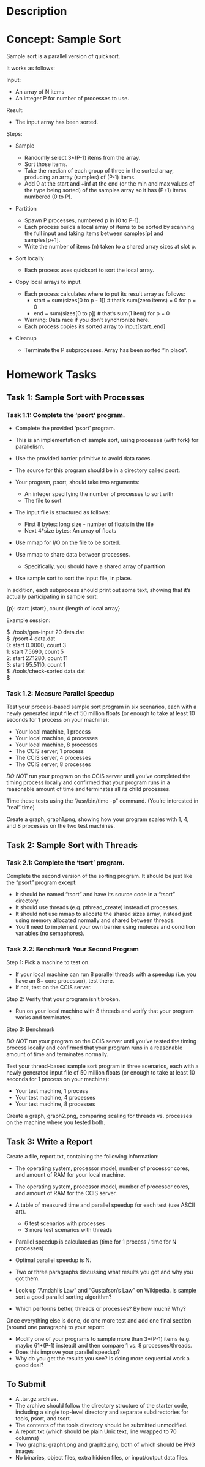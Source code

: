 # Description

# Concept: Sample Sort

Sample sort is a parallel version of quicksort.

It works as follows:

Input:

- An array of N items
- An integer P for number of processes to use.

Result:

- The input array has been sorted.

Steps:

- Sample
    - Randomly select 3*(P-1) items from the array.
    - Sort those items.
    - Take the median of each group of three in the sorted array, producing an array (samples) of (P-1) items.
    - Add 0 at the start and +inf at the end (or the min and max values of the type being sorted) of the samples array so it has (P+1) items numbered (0 to P).

- Partition
    - Spawn P processes, numbered p in (0 to P-1).
    - Each process builds a local array of items to be sorted by scanning the full input and taking items between samples[p] and samples[p+1].
    - Write the number of items (n) taken to a shared array sizes at slot p.

- Sort locally
    - Each process uses quicksort to sort the local array.

- Copy local arrays to input.
    - Each process calculates where to put its result array as follows:
        - start = sum(sizes[0 to p - 1]) # that’s sum(zero items) = 0 for p = 0
        - end = sum(sizes[0 to p]) # that’s sum(1 item) for p = 0
    - Warning: Data race if you don’t synchronize here.
    - Each process copies its sorted array to input[start..end]

- Cleanup
    - Terminate the P subprocesses. Array has been sorted “in place”.

# Homework Tasks

## Task 1: Sample Sort with Processes

### Task 1.1: Complete the ‘psort’ program.

- Complete the provided ‘psort’ program.
- This is an implementation of sample sort, using processes (with fork) for parallelism.
- Use the provided barrier primitive to avoid data races.
- The source for this program should be in a directory called psort.
- Your program, psort, should take two arguments:
    - An integer specifying the number of processes to sort with
    - The file to sort

- The input file is structured as follows:
    - First 8 bytes: long size - number of floats in the file
    - Next 4*size bytes: An array of floats

- Use mmap for I/O on the file to be sorted.
- Use mmap to share data between processes.
    - Specifically, you should have a shared array of partition

- Use sample sort to sort the input file, in place.

In addition, each subprocess should print out some text, showing that it’s actually participating in sample sort:

{p}: start {start}, count {length of local array}

Example session:

\$ ./tools/gen-input 20 data.dat<br/>
\$ ./psort 4 data.dat<br/>
0: start 0.0000, count 3<br/>
1: start 7.5690, count 5<br/>
2: start 27.1280, count 11<br/>
3: start 95.5110, count 1<br/>
\$ ./tools/check-sorted data.dat<br/>
\$<br/>

### Task 1.2: Measure Parallel Speedup

Test your process-based sample sort program in six scenarios, each with a newly generated input file of 50 million floats (or enough to take at least 10 seconds for 1 process on your machine):

- Your local machine, 1 process
- Your local machine, 4 processes
- Your local machine, 8 processes
- The CCIS server, 1 process
- The CCIS server, 4 processes
- The CCIS server, 8 processes

*DO NOT* run your program on the CCIS server until you’ve completed the timing process locally and confirmed that your program runs in a reasonable amount of time and terminates all its child processes.

Time these tests using the “/usr/bin/time -p” command. (You’re interested in “real” time)

Create a graph, graph1.png, showing how your program scales with 1, 4, and 8 processes on the two test machines.

## Task 2: Sample Sort with Threads

### Task 2.1: Complete the ‘tsort’ program.

Complete the second version of the sorting program. It should be just like the “psort” program except:

- It should be named “tsort” and have its source code in a “tsort” directory.
- It should use threads (e.g. pthread_create) instead of processes.
- It should not use mmap to allocate the shared sizes array, instead just using memory allocated normally and shared between threads.
- You’ll need to implement your own barrier using mutexes and condition variables (no semaphores).

### Task 2.2: Benchmark Your Second Program

Step 1: Pick a machine to test on.

- If your local machine can run 8 parallel threads with a speedup (i.e. you have an 8+ core processor), test there.
- If not, test on the CCIS server.

Step 2: Verify that your program isn’t broken.

- Run on your local machine with 8 threads and verify that your program works and terminates.

Step 3: Benchmark

*DO NOT* run your program on the CCIS server until you’ve tested the timing process locally and confirmed that your program runs in a reasonable amount of time and terminates normally.

Test your thread-based sample sort program in three scenarios, each with a newly generated input file of 50 million floats (or enough to take at least 10 seconds for 1 process on your machine):

- Your test machine, 1 process
- Your test machine, 4 processes
- Your test machine, 8 processes

Create a graph, graph2.png, comparing scaling for threads vs. processes on the machine where you tested both.

## Task 3: Write a Report

Create a file, report.txt, containing the following information:

- The operating system, processor model, number of processor cores, and amount of RAM for your local machine.
- The operating system, processor model, number of processor cores, and amount of RAM for the CCIS server.
- A table of measured time and parallel speedup for each test (use ASCII art).
    - 6 test scenarios with processes
    - 3 more test scenarios with threads

- Parallel speedup is calculated as (time for 1 process / time for N processes)
- Optimal parallel speedup is N.
- Two or three paragraphs discussing what results you got and why you got them.
- Look up “Amdahl’s Law” and “Gustafson’s Law” on Wikipedia. Is sample sort a good parallel sorting algorithm?
- Which performs better, threads or processes? By how much? Why?

Once everything else is done, do one more test and add one final section (around one paragraph) to your report:

- Modify one of your programs to sample more than 3*(P-1) items (e.g. maybe 61*(P-1) instead) and then compare 1 vs. 8 processes/threads.
- Does this improve your parallel speedup?
- Why do you get the results you see? Is doing more sequential work a good deal?

## To Submit

- A .tar.gz archive.
- The archive should follow the directory structure of the starter code, including a single top-level directory and separate subdirectories for tools, psort, and tsort.
- The contents of the tools directory should be submitted unmodified.
- A report.txt (which should be plain Unix text, line wrapped to 70 columns)
- Two graphs: graph1.png and graph2.png, both of which should be PNG images
- No binaries, object files, extra hidden files, or input/output data files.

